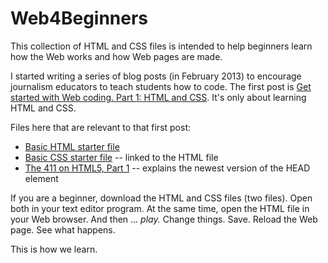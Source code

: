 # Web4Beginners

This collection of HTML and CSS files is intended to help beginners learn how the Web works and how Web pages are made.

I started writing a series of blog posts (in February 2013) to encourage journalism educators to teach students how to code. The first post is [Get started with Web coding. Part 1: HTML and CSS](http://mindymcadams.com/tojou/2013/get-started-with-web-coding-part-1-html-and-css/). It's only about learning HTML and CSS.

Files here that are relevant to that first post:

+ [Basic HTML starter file](basic_html_page.html)
+ [Basic CSS starter file](style.css) -- linked to the HTML file
+ [The 411 on HTML5, Part 1](Step_1_The_HEAD.md) -- explains the newest version of the HEAD element 

If you are a beginner, download the HTML and CSS files (two files). Open both in your text editor program. At the same time, open the HTML file in your Web browser. And then ... *play.* Change things. Save. Reload the Web page. See what happens.

This is how we learn.
